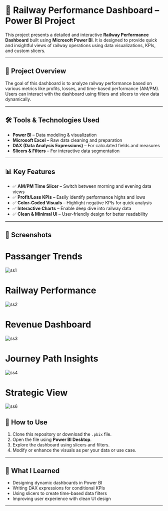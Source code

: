 # 🚆 Railway Performance Dashboard – Power BI Project

This project presents a detailed and interactive **Railway Performance Dashboard** built using **Microsoft Power BI**. It is designed to provide quick and insightful views of railway operations using data visualizations, KPIs, and custom slicers.

---

## 📌 Project Overview

The goal of this dashboard is to analyze railway performance based on various metrics like profits, losses, and time-based performance (AM/PM). Users can interact with the dashboard using filters and slicers to view data dynamically.

---

## 🛠️ Tools & Technologies Used

- **Power BI** – Data modeling & visualization  
- **Microsoft Excel** – Raw data cleaning and preparation  
- **DAX (Data Analysis Expressions)** – For calculated fields and measures  
- **Slicers & Filters** – For interactive data segmentation

---

## 📊 Key Features

- ✅ **AM/PM Time Slicer** – Switch between morning and evening data views  
- ✅ **Profit/Loss KPIs** – Easily identify performance highs and lows  
- ✅ **Color-Coded Visuals** – Highlight negative KPIs for quick analysis  
- ✅ **Interactive Charts** – Enable deep dive into railway data  
- ✅ **Clean & Minimal UI** – User-friendly design for better readability  

---

## 📸 Screenshots
# Passanger Trends
![ss1](https://github.com/user-attachments/assets/b6850781-0542-4108-83db-dee6c88bab9d)

# Railway Performance
![ss2](https://github.com/user-attachments/assets/8271fce9-68d5-44c7-bdad-7ff6dc2e8f42)

# Revenue Dashboard
![ss3](https://github.com/user-attachments/assets/4a71f5b4-b146-4ef2-814d-37c8f1137641)

# Journey Path Insights
![ss4](https://github.com/user-attachments/assets/6abd8f1d-cb39-4c4a-9dba-e9a931ac8ff8)

# Strategic View
![ss6](https://github.com/user-attachments/assets/970de402-5a38-44d6-8e5a-d2412c167130)


## 🔗 How to Use

1. Clone this repository or download the `.pbix` file.
2. Open the file using **Power BI Desktop**.
3. Explore the dashboard using slicers and filters.
4. Modify or enhance the visuals as per your data or use case.

---


## 🧠 What I Learned

- Designing dynamic dashboards in Power BI
- Writing DAX expressions for conditional KPIs
- Using slicers to create time-based data filters
- Improving user experience with clean UI design

---
